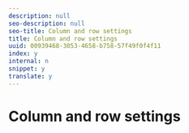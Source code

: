 ```yaml
---
description: null
seo-description: null
seo-title: Column and row settings
title: Column and row settings
uuid: 00939468-3053-4658-b758-57f49f0f4f11
index: y
internal: n
snippet: y
translate: y
---
```


# Column and row settings


